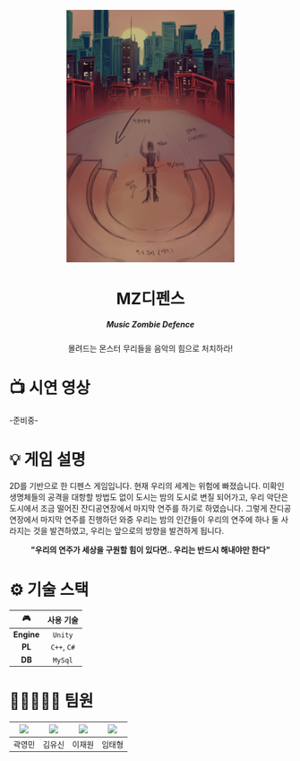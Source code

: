<p align="center">
  <img src="임시이미지.jpg" width="300" height=""/>
</p>

<div align="center">
  <h1>MZ디펜스</h1>
  <h5>Music Zombie Defence</h5>
</div>

<div align="center">
 몰려드는 몬스터 무리들을 음악의 힘으로 처치하라!
</div>

# 📺 시연 영상
-준비중-

# 💡 게임 설명
 2D를 기반으로 한 디펜스 게임입니다. 현재 우리의 세계는 위험에 빠졌습니다. 미확인 생명체들의 공격을 대항할 방법도 없이 도시는 밤의 도시로 변질 되어가고, 우리 악단은 도시에서 조금 떨어진 잔디공연장에서 마지막 연주를 하기로 하였습니다. 그렇게 잔디공연장에서 마지막 연주를 진행하던 와중 우리는 밤의 인간들이 우리의 연주에 하나 둘 사라지는 것을 발견하였고, 우리는 앞으로의 방향을 발견하게 됩니다.
 <br> <div align="center"> **"우리의 연주가 세상을 구원할 힘이 있다면.. 우리는 반드시 해내야만 한다"** </div>

# ⚙ 기술 스택 
| 🎮 | 사용 기술|
|:-----------:|:-----------:|
| **Engine** | ``Unity`` |
| **PL** | `C++`, `C#` |
| **DB** | `MySql` |

# 👨🏼‍🤝‍👨🏼 팀원

| <img width=150 src="#" /> | <img width=150 src="#" /> | <img width=150 src="#" /> | <img width=150 src="#" /> |
|:--------------------------:|:--------------------------:|:--------------------------:|:--------------------------:|
| 곽영민 | 김유신 | 이재원 | 임태형 |
